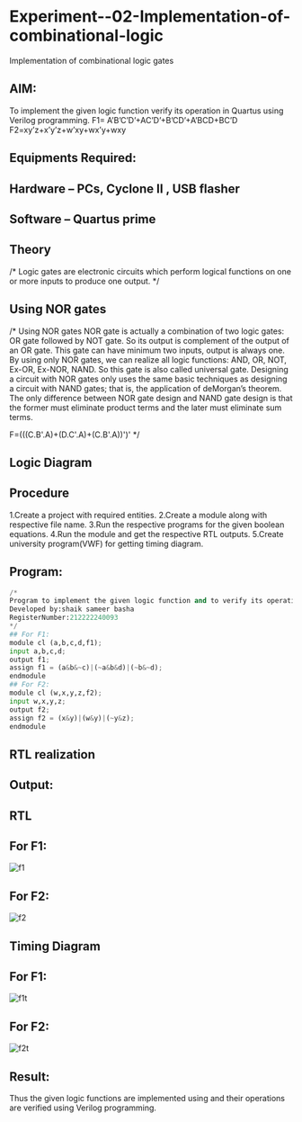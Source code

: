 # Experiment--02-Implementation-of-combinational-logic
Implementation of combinational logic gates
 
## AIM:
To implement the given logic function verify its operation in Quartus using Verilog programming.
 F1= A’B’C’D’+AC’D’+B’CD’+A’BCD+BC’D
F2=xy’z+x’y’z+w’xy+wx’y+wxy
 
 
 
## Equipments Required:
## Hardware – PCs, Cyclone II , USB flasher
## Software – Quartus prime


## Theory
/* Logic gates are electronic circuits which perform logical functions on one or more inputs to produce one output.
*/
## Using NOR gates
/*
Using NOR gates NOR gate is actually a combination of two logic gates: OR gate followed by NOT gate. So its output is complement of the output of an OR gate. This gate can have minimum two inputs, output is always one. By using only NOR gates, we can realize all logic functions: AND, OR, NOT, Ex-OR, Ex-NOR, NAND. So this gate is also called universal gate. Designing a circuit with NOR gates only uses the same basic techniques as designing a circuit with NAND gates; that is, the application of deMorgan’s theorem. The only difference between NOR gate design and NAND gate design is that the former must eliminate product terms and the later must eliminate sum terms.

F=(((C.B'.A)+(D.C'.A)+(C.B'.A))')'
*/

## Logic Diagram
## Procedure
1.Create a project with required entities.
2.Create a module along with respective file name.
3.Run the respective programs for the given boolean equations.
4.Run the module and get the respective RTL outputs.
5.Create university program(VWF) for getting timing diagram.
## Program:
```python
/*
Program to implement the given logic function and to verify its operations in quartus using Verilog programming.
Developed by:shaik sameer basha 
RegisterNumber:212222240093
*/
## For F1:
module cl (a,b,c,d,f1);
input a,b,c,d;
output f1;
assign f1 = (a&b&~c)|(~a&b&d)|(~b&~d);
endmodule
## For F2:
module cl (w,x,y,z,f2);
input w,x,y,z;
output f2;
assign f2 = (x&y)|(w&y)|(~y&z);
endmodule
```
## RTL realization

## Output:
## RTL
## For F1:
![f1](https://user-images.githubusercontent.com/118707756/234546182-7eea8d3d-c0ac-4ed9-ae3f-6fc46d7988e5.png)
## For F2:
![f2](https://user-images.githubusercontent.com/118707756/234546546-05c029ea-6949-40f3-88ea-c1dadd1e5ec6.png)
## Timing Diagram
## For F1:
![f1t](https://user-images.githubusercontent.com/118707756/234546778-47b9b3ef-cfcd-4e7c-9686-1a858bd55b8b.png)

## For F2:
![f2t](https://user-images.githubusercontent.com/118707756/234546860-c513a979-f5ad-4c1d-879f-a773944a5ae7.png)

## Result:
Thus the given logic functions are implemented using  and their operations are verified using Verilog programming.
